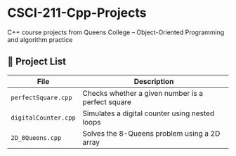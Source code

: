 # CSCI-211-Cpp-Projects
C++ course projects from Queens College – Object-Oriented Programming and algorithm practice
## 📁 Project List

| File                 | Description                                         |
|----------------------|-----------------------------------------------------|
| `perfectSquare.cpp`  | Checks whether a given number is a perfect square   |
| `digitalCounter.cpp` | Simulates a digital counter using nested loops      |
| `2D_8Queens.cpp`     | Solves the 8-Queens problem using a 2D array         |

